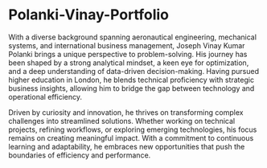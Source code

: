 # Polanki-Vinay-Portfolio

With a diverse background spanning aeronautical engineering, mechanical systems, and international business management, Joseph Vinay Kumar Polanki brings a unique perspective to problem-solving. His journey has been shaped by a strong analytical mindset, a keen eye for optimization, and a deep understanding of data-driven decision-making. Having pursued higher education in London, he blends technical proficiency with strategic business insights, allowing him to bridge the gap between technology and operational efficiency.

Driven by curiosity and innovation, he thrives on transforming complex challenges into streamlined solutions. Whether working on technical projects, refining workflows, or exploring emerging technologies, his focus remains on creating meaningful impact. With a commitment to continuous learning and adaptability, he embraces new opportunities that push the boundaries of efficiency and performance.
